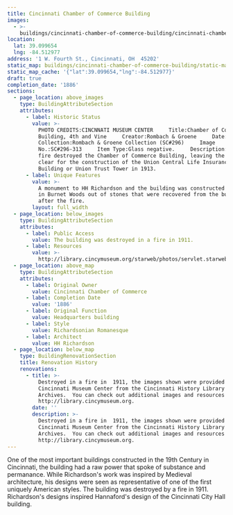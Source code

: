 ```yaml
---
title: Cincinnati Chamber of Commerce Building
images:
  - >-
    buildings/cincinnati-chamber-of-commerce-building/cincinnati-chamber-of-commerce-building-0_svturx
location:
  lat: 39.099654
  lng: -84.512977
address: '1 W. Fourth St., Cincinnati, OH  45202'
static_map: buildings/cincinnati-chamber-of-commerce-building/static-map_cc1ql1
static_map_cache: '{"lat":39.099654,"lng":-84.512977}'
draft: true
completion_date: '1886'
sections:
  - page_location: above_images
    type: BuildingAttributeSection
    attributes:
      - label: Historic Status
        value: >-
          PHOTO CREDITS:CINCNNATI MUSEUM CENTER     Title:Chamber of Commerce
          Building, 4th and Vine     Creator:Rombach & Groene     Date:1889    
          Collection:Rombach & Groene Collection (SC#296)     Image
          No.:SC#296-313     Item Type:Glass negative.     Description:  In 1911
          fire destroyed the Chamber of Commerce Building, leaving the site
          clear for the construction of the Union Central Life Insurance
          Building or Union Trust Tower in 1913.
      - label: Unique Features
        value: >-
          A monument to HH Richardson and the building was constructed in 1972
          in Burnet Woods out of stones that were recovered from the building
          after the fire.
        layout: full_width
  - page_location: below_images
    type: BuildingAttributeSection
    attributes:
      - label: Public Access
        value: The building was destroyed in a fire in 1911.
      - label: Resources
        value: >-
          http://library.cincymuseum.org/starweb/photos/servlet.starweb?path=photos/photo-session.web
  - page_location: above_map
    type: BuildingAttributeSection
    attributes:
      - label: Original Owner
        value: Cincinnati Chamber of Commerce
      - label: Completion Date
        value: '1886'
      - label: Original Function
        value: Headquarters building
      - label: Style
        value: Richardsonian Romanesque
      - label: Architect
        value: HH Richardson
  - page_location: below_map
    type: BuildingRenovationSection
    title: Renovation History
    renovations:
      - title: >-
          Destroyed in a fire in  1911, the images shown were provided by the
          Cincinnati Museum Center from the Cincinnati History Library and
          Archives.  You can check out additional images and resources at
          http://library.cincymuseum.org.
        date: ''
        description: >-
          Destroyed in a fire in  1911, the images shown were provided by the
          Cincinnati Museum Center from the Cincinnati History Library and
          Archives.  You can check out additional images and resources at
          http://library.cincymuseum.org.
---
```


One of the most important buildings constructed in the 19th Century in Cincinnati, the building had a raw power that spoke of substance and permanance. While Richardson's work was inspired by Medieval architecture, his designs were seen as representative of one of the first uniquely American styles. The building was destroyed by a fire in 1911. Richardson's designs inspired Hannaford's design of the Cincinnati City Hall building.
